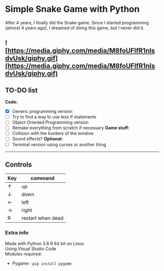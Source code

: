 ﻿﻿
# Simple Snake Game with Python

After 4 years, I finally did the Snake game. Since I started programming (almost 4 years ago), I dreamed of doing this game, but I never did it.

![https://media.giphy.com/media/M8foUFlfR1nIsdvUsk/giphy.gif](https://media.giphy.com/media/M8foUFlfR1nIsdvUsk/giphy.gif)
---

## TO-DO list
**Code:**
- [x]  Generic programming version
- [ ]  Try to find a way to use less If statements
- [ ]  Object Oriented Programming version
- [ ] Remake everything from scratch if necessary
**Game stuff:**
- [ ] Collision with the borders of the window
- [ ] Sound effects?
**Optional:**
- [ ]  Terminal version using curses or another thing

---

## Controls
|Key  | command |
|--|--|
| ↑ | up |
| ↓ | down |
| ← | left |
| → | right |
| R | restart when dead |

### Extra info
Made with Python 3.6.9 64 bit on Linux  
Using Visual Studio Code  
Modules required:  
 - Pygame : `pip install pygame`
